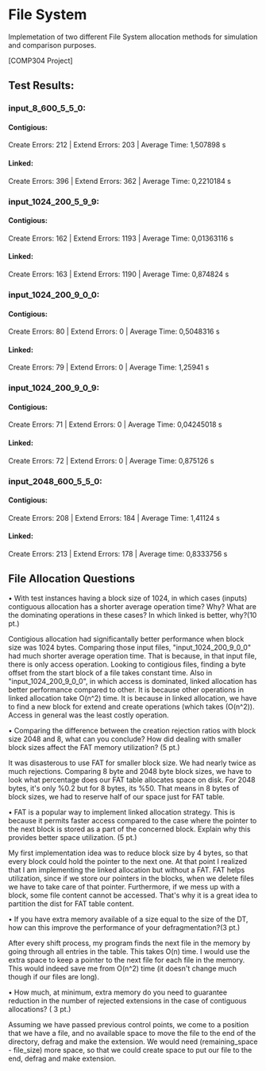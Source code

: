 # File System

Implemetation of two different File System allocation methods for simulation and comparison purposes.

[COMP304 Project]

## Test Results:

### input_8_600_5_5_0:

#### Contigious:

Create Errors: 212 | Extend Errors: 203 | Average Time: 1,507898 s

#### Linked:

Create Errors: 396 | Extend Errors: 362 | Average Time: 0,2210184 s

### input_1024_200_5_9_9:

#### Contigious:
Create Errors: 162 | Extend Errors: 1193 | Average Time: 0,01363116 s

#### Linked: 

Create Errors: 163 | Extend Errors: 1190 | Average Time: 0,874824 s

### input_1024_200_9_0_0:

#### Contigious:
Create Errors: 80 | Extend Errors: 0 | Average Time: 0,5048316 s
#### Linked: 
Create Errors: 79 | Extend Errors: 0 | Average Time: 1,25941 s

### input_1024_200_9_0_9:

#### Contigious:
Create Errors: 71 | Extend Errors: 0 | Average Time: 0,04245018 s
#### Linked: 
Create Errors: 72 | Extend Errors: 0 | Average Time: 0,875126 s

### input_2048_600_5_5_0:

#### Contigious:
Create Errors: 208 | Extend Errors: 184 | Average Time: 1,41124 s
#### Linked:
Create Errors: 213 | Extend Errors: 178 | Average time: 0,8333756 s

## File Allocation Questions

• With test instances having a block size of 1024, in which cases (inputs) contiguous allocation has a shorter average operation time? Why? What are the dominating operations in these cases? In which linked is better, why?(10 pt.)

Contigious allocation had significantally better performance when block size was 1024 bytes. Comparing those input files, "input_1024_200_9_0_0" had much shorter average operation time. That is because, in that input file, there is only access operation. Looking to contigious files, finding a byte offset from the start block of a file takes constant time. Also in "input_1024_200_9_0_0", in which access is dominated, linked allocation has better performance compared to other. It is because other operations in linked allocation take O(n^2) time. It is because in linked allocation, we have to find a new block for extend and create operations (which takes (O(n^2)). Access in general was the least costly operation.

• Comparing the difference between the creation rejection ratios with block size 2048 and 8, what can you conclude? How did dealing with smaller block sizes affect the FAT memory utilization? (5 pt.)

It was disasterous to use FAT for smaller block size. We had nearly twice as much rejections. Comparing 8 byte and 2048 byte block sizes, we have to look what percentage does our FAT table allocates space on disk. For 2048 bytes, it's only %0.2 but for 8 bytes, its %50. That means in 8 bytes of block sizes, we had to reserve half of our space just for FAT table.

• FAT is a popular way to implement linked allocation strategy. This is because it permits faster access compared to the case where the pointer to the next block is stored as a part of the concerned block. Explain why this provides better space utilization. (5 pt.)

My first implementation idea was to reduce block size by 4 bytes, so that every block could hold the pointer to the next one. At that point I realized that I am implementing the linked allocation but without a FAT. FAT helps utilization, since if we store our pointers in the blocks, when we delete files we have to take care of that pointer. Furthermore, if we mess up with a block, some file content cannot be accessed. That's why it is a great idea to partition the dist for FAT table content.

• If you have extra memory available of a size equal to the size of the DT, how can this improve the performance of your defragmentation?(3 pt.)

After every shift process, my program finds the next file in the memory by going through all entries in the table. This takes O(n) time. I would use the extra space to keep a pointer to the next file for each file in the memory. This would indeed save me from O(n^2) time (it doesn't change much though if our files are long).

• How much, at minimum, extra memory do you need to guarantee reduction in the number of rejected extensions in the case of contiguous allocations? ( 3 pt.)

Assuming we have passed previous control points, we come to a position that we have a file, and no available space to move the file to the end of the directory, defrag and make the extension. We would need (remaining_space - file_size) more space, so that we could create space to put our file to the end, defrag and make extension.
